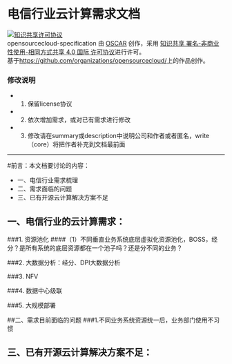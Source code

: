 电信行业云计算需求文档
=======
<a rel="license" href="http://creativecommons.org/licenses/by-nc-sa/4.0/"><img alt="知识共享许可协议" style="border-width:0" src="https://i.creativecommons.org/l/by-nc-sa/4.0/88x31.png" /></a><br /><span xmlns:dct="http://purl.org/dc/terms/" property="dct:title">opensourcecloud-specification</span> 由 <a xmlns:cc="http://creativecommons.org/ns#" href="https://github.com/organizations/opensourcecloud/" property="cc:attributionName" rel="cc:attributionURL">OSCAR</a> 创作，采用 <a rel="license" href="http://creativecommons.org/licenses/by-nc-sa/4.0/">知识共享 署名-非商业性使用-相同方式共享 4.0 国际 许可协议</a>进行许可。<br />基于<a xmlns:dct="http://purl.org/dc/terms/" href="https://github.com/organizations/opensourcecloud/" rel="dct:source">https://github.com/organizations/opensourcecloud/</a>上的作品创作。

### 修改说明

- 1. 保留license协议
- 2. 依次增加需求，或对已有需求进行修改
- 3. 修改请在summary或description中说明公司和作者或者匿名，write（core）将把作者补充到文档最前面


--------------------------------
#前言：本文档要讨论的内容：

- 一、电信行业需求梳理
- 二、需求面临的问题
- 三、已有开源云计算解决方案不足

## 一、电信行业的云计算需求：
###1. 资源池化
####（1）不同垂直业务系统底层虚拟化资源池化，BOSS，经分？是所有系统的底层资源都在一个池子吗？还是分不同的业务？

###2. 大数据分析：经分、DPI大数据分析

###3. NFV

###4. 数据中心级联

###5. 大规模部署

##二、需求目前面临的问题
###1.不同业务系统资源统一后，业务部门使用不习惯

## 三、已有开源云计算解决方案不足：
###